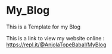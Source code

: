 # My_Blog
This is a Template for my Blog

This is a link to view my website online : https://repl.it/@AnjolaTopeBabal/MyBlog
